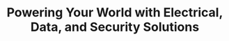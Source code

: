 ---
logo: /placeholder.svg?height=44&width=44
tagline:
  text: "Sydney's Trusted Experts"
  subtext: "Serving since 2000"
  link: "#about-us"
title: "Powering Your World with Electrical, Data, and Security Solutions"
description: "EDS Solutions delivers top-tier electrical, data, and security services to Sydney's homes and businesses. Our skilled tradesmen bring innovation, reliability, and safety to every project, big or small."
cta:
  primary:
    text: "Get a Quote"
    link: "#contact"
  secondary:
    text: "Explore Our Services"
    link: "#services"
image: /placeholder.svg?height=1442&width=2432
---